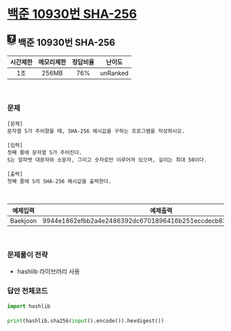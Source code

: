 
# [백준 10930번 SHA-256](https://www.acmicpc.net/problem/10930)

## <img src="https://raw.githubusercontent.com/gudals-kim/Studyroom/3e53104ae0a7a0f6bdc6bd42d7e228dcfd89d937/codingtest/img/rank/unrank.svg" width="20"> 백준 10930번 SHA-256

| 시간제한 |메모리제한| 정답비율 |   난이도    |
|:----:|:---:|:----:|:--------:|
|  1초  |256MB| 76%  | unRanked |

<br>

### 문제

```
[문제]
문자열 S가 주어졌을 때, SHA-256 해시값을 구하는 프로그램을 작성하시오.

[입력]
첫째 줄에 문자열 S가 주어진다.
S는 알파벳 대문자와 소문자, 그리고 숫자로만 이루어져 있으며, 길이는 최대 50이다.

[출력]
첫째 줄에 S의 SHA-256 해시값을 출력한다.

```


<br>

|예제입력|예제출력|
|:---:|:---:|
|Baekjoon|9944e1862efbb2a4e2486392dc6701896416b251eccdecb8332deb7f4cf2a857|



<br>

### 문제풀이 전략


- hashlib 라이브러리 사용



### 답안 전체코드

```py
import hashlib

print(hashlib.sha256(input().encode()).hexdigest())

```
